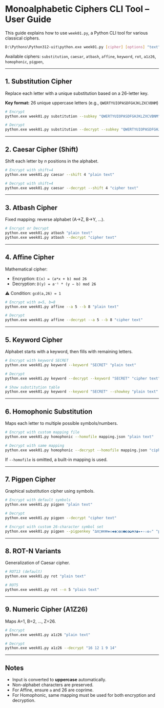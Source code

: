 # Monoalphabetic Ciphers CLI Tool – User Guide

This guide explains how to use `week01.py`, a Python CLI tool for various classical ciphers.

```bash
D:\Pythons\Python312-uit\python.exe week01.py [cipher] [options] "text"
```

Available ciphers: `substitution`, `caesar`, `atbash`, `affine`, `keyword`, `rot`, `a1z26`, `homophonic`, `pigpen`, 

---

## 1. Substitution Cipher

Replace each letter with a unique substitution based on a 26-letter key.

**Key format:** 26 unique uppercase letters (e.g., `QWERTYUIOPASDFGHJKLZXCVBNM`)

```bash
# Encrypt
python.exe week01.py substitution --subkey "QWERTYUIOPASDFGHJKLZXCVBNM" "plain text"

# Decrypt
python.exe week01.py substitution --decrypt --subkey "QWERTYUIOPASDFGHJKLZXCVBNM" "cipher text"
```

---

## 2. Caesar Cipher (Shift)

Shift each letter by *n* positions in the alphabet.

```bash
# Encrypt with shift=4
python.exe week01.py caesar --shift 4 "plain text"

# Decrypt with shift=4
python.exe week01.py caesar --decrypt --shift 4 "cipher text"
```

---

## 3. Atbash Cipher

Fixed mapping: reverse alphabet (A→Z, B→Y, ...).

```bash
# Encrypt or Decrypt
python.exe week01.py atbash "plain text"
python.exe week01.py atbash --decrypt "cipher text"
```

---

## 4. Affine Cipher

Mathematical cipher:

* Encryption: `E(x) = (a*x + b) mod 26`
* Decryption: `D(y) = a⁻¹ * (y − b) mod 26`

⚠️ Condition: `gcd(a,26) = 1`

```bash
# Encrypt with a=5, b=8
python.exe week01.py affine --a 5 --b 8 "plain text"

# Decrypt
python.exe week01.py affine --decrypt --a 5 --b 8 "cipher text"
```

---

## 5. Keyword Cipher

Alphabet starts with a keyword, then fills with remaining letters.

```bash
# Encrypt with keyword SECRET
python.exe week01.py keyword --keyword "SECRET" "plain text"

# Decrypt
python.exe week01.py keyword --decrypt --keyword "SECRET" "cipher text"

# Show substitution table
python.exe week01.py keyword --keyword "SECRET" --showkey "plain text"
```

---

## 6. Homophonic Substitution

Maps each letter to multiple possible symbols/numbers.

```bash
# Encrypt with custom mapping file
python.exe week01.py homophonic --homofile mapping.json "plain text"

# Decrypt with same mapping
python.exe week01.py homophonic --decrypt --homofile mapping.json "cipher text"
```

If `--homofile` is omitted, a built-in mapping is used.

---

## 7. Pigpen Cipher

Graphical substitution cipher using symbols.

```bash
# Encrypt with default symbols
python.exe week01.py pigpen "plain text"

# Decrypt
python.exe week01.py pigpen --decrypt "cipher text"

# Encrypt with custom 26-character symbol set
python.exe week01.py pigpen --pigpenkey "∆⊡□⊞⊟⊠◈◇◆◉○◍◎●◐◑◒◓◔◕★✦✧✩✪✫" "plain text"
```

---

## 8. ROT-N Variants

Generalization of Caesar cipher.

```bash
# ROT13 (default)
python.exe week01.py rot "plain text"

# ROT5
python.exe week01.py rot --n 5 "plain text"
```

---

## 9. Numeric Cipher (A1Z26)

Maps A=1, B=2, ..., Z=26.

```bash
# Encrypt
python.exe week01.py a1z26 "plain text"

# Decrypt
python.exe week01.py a1z26 --decrypt "16 12 1 9 14"
```

---

## Notes

* Input is converted to **uppercase** automatically.
* Non-alphabet characters are preserved.
* For Affine, ensure `a` and 26 are coprime.
* For Homophonic, same mapping must be used for both encryption and decryption.
